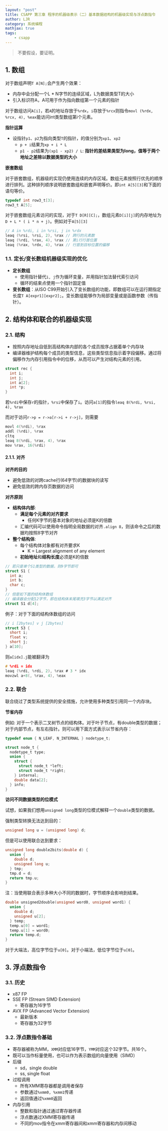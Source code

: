 ```yaml
---
layout: "post"
title: CSAPP 第三章 程序的机器级表示（二）基本数据结构的机器级实现与浮点数指令
author: LJR
category: 系统编程
mathjax: true
tags:
    - csapp
---
```


> 不要假设，要证明。

## 1. 数组

对于数组声明`T A[N];`会产生两个效果：

+ 内存中会分配一个L * N字节的连续区域，L为数据类型T的大小
+ 引入标识符A，A可用于作为指向数组第一个元素的指针

对于数组访问`A[i]`，若`A`的地址存放于`%rdx`，`i`存放于`%rcx`则指令`movl (%rdx, %rcx, 4), %eax`能访问int类型数组第i个元素。

**指针运算**

+ 设指针`p1`、`p2`为指向类型`T`的指针，的值分别为`xp1`、`xp2`
  + `p + i`结果为`xp + i * L`
  + `p1 - p2`结果为`(xp1 - xp2) / L`: **指针的差结果类型为long，值等于两个地址之差除以数据类型的大小**

**嵌套数组**

对于嵌套数组，机器级的实现仍使用连续的内存区域。数组元素按照行优先的顺序进行排列。这种排列顺序说明嵌套数组和嵌套声明等价。即`int A[5][3]`和下面的语句等价。

```c
typedef int row3_t[3];
row3_t A[5];
```

对于嵌套数组元素访问的实现，对于`T D[R][C];`，数组元素`D[i][j]`的内存地址为`D + L * ( i * n + j)`。例如对于`A[5][3]`

```c
// A in %rdi, i in %rsi, j in %rdx
leaq (%rsi, %rsi, 2), %rax // 跨行的元素数
leaq (%rdi, %rax, 4), %rax // 第i行行首位置
leaq (%rax, %rdx, 4), %rax // 行首到目标位置的偏移
```

### 1.1. 定长/变长数组机器级实现的优化

+ **定长数组**
  + 使用指针替代`i, j`作为循环变量，并用指针加法替代索引访问
  + 循环的结束点使用一个指针固定值
+ **变长数组**：从ISO C99开始引入了变长数组的功能，即数组可以在运行期指定长度`T A[expr1][expr2];`。变长数组能够作为局部变量或是函数参数（传指针）。

## 2. 结构体和联合的机器级实现

### 2.1. 结构

+ 按照内存地址自低到高结构体内部的各个成员按序占据着单个内存块
+ 编译器维护结构每个成员的类型信息，这些类型信息指示着字段偏移。通过将偏移作为内存引用指令中的位移，从而可以产生对结构元素的引用。

```c
struct rec {
  int i;
  int j;
  int a[2];
  int *p;
}
```

若`%rdi`中保存`r`的指针，`%rsi`中保存了`i`。访问`a[1]`的指令`leaq 8(%rdi, %rsi, 4), %rax`

而对于访问`r->p = r->a[r->i + r->j]`，则需要

```c
movl 4(%rdi), %rax
addl (%rdi), %rax
cltq
leaq 8(%rdi, %rax, 4), %rax
mov %rax, 16(%rdi)
```

#### 2.1.1. 对齐

**对齐的目的**

+ 避免低效的对跨cache行(64字节)的数据块的读写
+ 避免低效的跨内存页数据的访问

**对齐原则**

+ **结构体内部**:
  + **满足每个元素的对齐要求**
    + 任何K字节的基本对象的地址必须是K的倍数
  + 汇编代码可以使用命令指明全局数据的对齐`.align 8`，则该命令之后的数据均按照8字节对齐
+ **整个结构体**:
  + 每个结构体对象都有对齐要求K
    + K = Largest alignment of any element
  + **初始地址**和**结构长度**必须是K的倍数

```c
// 若只是单个S1类型的数据，则9字节即可
struct S1 {
  int a;
  int b;
  char c;
}
// 但是如下面的结构体数组
// 编译器会分配12字节，即在结构体末尾填充3字节以满足对齐
struct S1 d[4];
```

例子：对于下面的结构体数组的访问

```c
// i [2bytes] v j [2bytes]
struct S3 {
  short i;
  float v;
  short j;
} a[10];
```

则`a[idx].j`能被翻译为

```c
# %rdi = idx
leaq (%rdi, %rdi, 2), %rax # 3 * idx
movzwl a+8(, %rax, 4), %eax
```

### 2.2. 联合

联合绕过了类型系统提供的安全措施，允许使用多种类型引用同一个内存块。

**节省内存**

例如: 对于一个表示二叉树节点的结构体。对于叶子节点，有double类型的数据；对于内部节点，有左右指针。则可以用下面方式表示以节省内存：

```c
typedef enum { N_LEAF, N_INTERNAL } nodetype_t;

struct node_t {
  nodetype_t type;
  union {
    struct {
      struct node_t *left;
      struct node_t *right;
    } internal;
    double data[2];
  } info;
}
```

**访问不同数据类型的位模式**

试想，如果我们想用`unsigned long`类型的位模式解释一个`double`类型的数据。

强制类型转换无法达到目的：

```c
unsigned long u = (unsigned long) d;
```

但是可以使用联合达到要求：

```c
unsigned long double2bits(double d) {
  union {
    double d;
    unsigned long u;
  } tmp;
  tmp.d = d;
  return tmp.u;
}
```

注：当使用联合表示多种大小不同的数据时，字节顺序会影响到结果。

```c
double unsigned2double(unsigned word0, unsigned word1) {
  union {
    double d;
    unsigned u[2];
  } temp;
  temp.u[0] = word1;
  temp.u[1] = word0;
  return temp.d;
}
```

对于大端法，高位字节位于`u[0]`。对于小端法，低位字节位于`u[0]`。

## 3. 浮点数指令

### 3.1. 历史

+ x87 FP
+ SSE FP (Stream SIMD Extension)
  + 寄存器为16字节
+ AVX FP (Advanced Vector Extension)
  + 最新版本
  + 寄存器为32字节

### 3.2. 浮点数指令基础

+ 寄存器被称为MM，`XMM`对应低16字节，`YMM`对应这个32字节。共16个。
+ 既可以当作标量使用，也可以作为表示数组的向量使用（SIMD）
+ 后缀
  + sd，single double
  + ss, single float
+ 过程调用
  + 所有XMM寄存器都是调用者保存
  + 参数通过`%xmm0, %xmm1`传递
  + 返回值通过`%xmm0`返回
+ 内存引用
  + 整数和指针通过通过寄存器传递
  + 浮点数通过XMM寄存器传递
  + 不同的mov指令在xmm寄存器间和xmm寄存器和内存间移动
